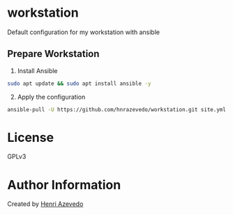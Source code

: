 # workstation
Default configuration for my workstation with ansible

## Prepare Workstation

1. Install Ansible
```bash
sudo apt update && sudo apt install ansible -y
```

2. Apply the configuration
```bash
ansible-pull -U https://github.com/hnrazevedo/workstation.git site.yml
```

# License
GPLv3

# Author Information
Created by [Henri Azevedo](https://hazevedo.dev)